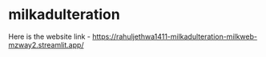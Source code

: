 # milkadulteration

Here is the website link - https://rahuljethwa1411-milkadulteration-milkweb-mzway2.streamlit.app/
